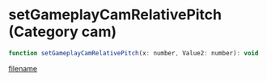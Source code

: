 # setGameplayCamRelativePitch (Category cam)

```js
function setGameplayCamRelativePitch(x: number, Value2: number): void
```

[filename](setGameplayCamRelativePitch_m.md ':include')